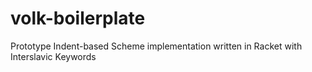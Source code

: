 # volk-boilerplate
Prototype Indent-based Scheme implementation written in Racket with Interslavic Keywords
